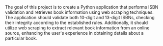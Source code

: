 The goal of this project is to create a Python application that performs ISBN validation and retrieves book information using web scraping techniques. The application should validate both 10-digit and 13-digit ISBNs, checking their integrity according to the established rules. Additionally, it should utilize web scraping to extract relevant book information from an online source, enhancing the user's experience in obtaining details about a particular book.
